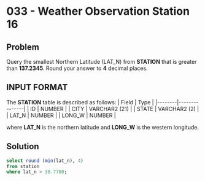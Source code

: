 # 033 - Weather Observation Station 16
## Problem

Query the smallest Northern Latitude (LAT_N) from **STATION** that is greater than **137.2345**. Round your answer to **4** decimal places.

## INPUT FORMAT

The **STATION** table is described as follows:
| Field	 | Type          |
|--------|---------------|
| ID	   | NUMBER        |
| CITY	 | VARCHAR2 (21) |
| STATE	 | VARCHAR2 (2)  |
| LAT_N	 | NUMBER        |
| LONG_W | NUMBER        |

where **LAT_N** is the northern latitude and **LONG_W** is the western longitude.

## Solution
```sql
select round (min(lat_n), 4)
from station
where lat_n > 38.7780;
```
